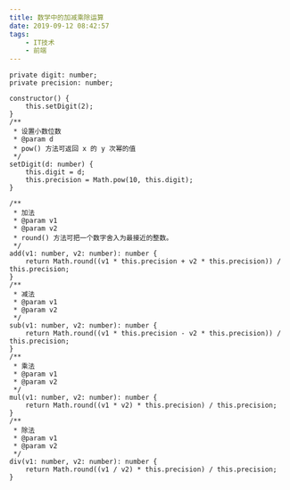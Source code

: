 ```yaml
---
title: 数学中的加减乘除运算
date: 2019-09-12 08:42:57
tags:
    - IT技术
    - 前端
---
```

  
    private digit: number;
    private precision: number;

    constructor() {
        this.setDigit(2);
    }
    /**
     * 设置小数位数
     * @param d 
     * pow() 方法可返回 x 的 y 次幂的值
     */
    setDigit(d: number) {
        this.digit = d;
        this.precision = Math.pow(10, this.digit);
    }
<!--more--> 
    /**
     * 加法
     * @param v1 
     * @param v2 
     * round() 方法可把一个数字舍入为最接近的整数。
     */
    add(v1: number, v2: number): number {        
        return Math.round((v1 * this.precision + v2 * this.precision)) / this.precision;
    }
    /**
     * 减法
     * @param v1 
     * @param v2 
     */
    sub(v1: number, v2: number): number {
        return Math.round((v1 * this.precision - v2 * this.precision)) / this.precision;
    }
    /**
     * 乘法
     * @param v1 
     * @param v2 
     */
    mul(v1: number, v2: number): number {
        return Math.round((v1 * v2) * this.precision) / this.precision;
    }
    /**
     * 除法
     * @param v1 
     * @param v2 
     */
    div(v1: number, v2: number): number {
        return Math.round((v1 / v2) * this.precision) / this.precision;
    }

